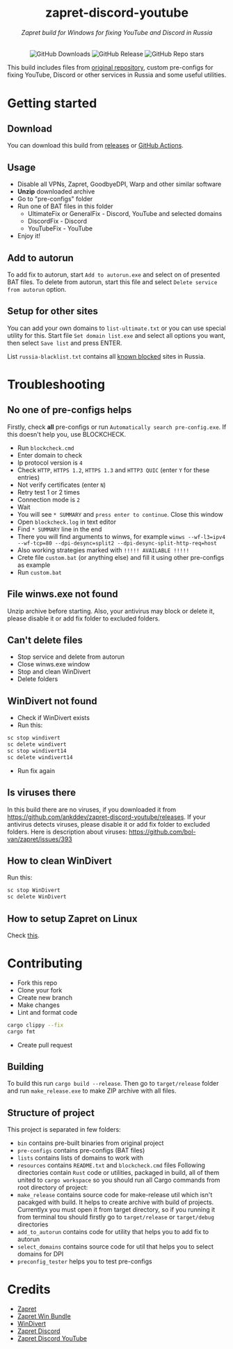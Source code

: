 <h1 align="center">zapret-discord-youtube</h1>
<h6 align="center">Zapret build for Windows for fixing YouTube and Discord in Russia</h6>
<div align="center">
  <img alt="GitHub Downloads" src="https://img.shields.io/github/downloads/ankddev/zapret-discord-youtube/total">
  <img alt="GitHub Release" src="https://img.shields.io/github/v/release/ankddev/zapret-discord-youtube">
  <img alt="GitHub Repo stars" src="https://img.shields.io/github/stars/ankddev/zapret-discord-youtube?style=flat">
</div>

This build includes files from [original repository](https://github.com/bol-van/zapret-win-bundle), custom pre-configs for fixing YouTube, Discord or other services in Russia and some useful utilities.
# Getting started
## Download
You can download this build from [releases](https://github.com/ankddev/zapret-discord-youtube/releases) or [GitHub Actions](https://github.com/ankddev/zapret-discord-youtube/actions).
## Usage
* Disable all VPNs, Zapret, GoodbyeDPI, Warp and other similar software
* **Unzip** downloaded archive
* Go to "pre-configs" folder
* Run one of BAT files in this folder
  * UltimateFix or GeneralFix - Discord, YouTube and selected domains
  * DiscordFix - Discord
  * YouTubeFix - YouTube
* Enjoy it!

## Add to autorun
To add fix to autorun, start `Add to autorun.exe` and select on of presented BAT files. To delete from autorun, start this file and select `Delete service from autorun` option.

## Setup for other sites
You can add your own domains to `list-ultimate.txt` or you can use special utility for this. Start file `Set domain list.exe` and select all options you want, then select `Save list` and press ENTER.

List `russia-blacklist.txt` contains all [known blocked](https://antizapret.prostovpn.org/domains-export.txt) sites in Russia.

# Troubleshooting
## No one of pre-configs helps
Firstly, check **all** pre-configs or run `Automatically search pre-config.exe`. If this doesn't help you, use BLOCKCHECK.

* Run `blockcheck.cmd`
* Enter domain to check
* Ip protocol version is `4`
* Check `HTTP`, `HTTPS 1.2`, `HTTPS 1.3` and `HTTP3 QUIC` (enter `Y` for these entries)
* Not verify certificates (enter `N`)
* Retry test 1 or 2 times
* Connection mode is `2`
* Wait
* You will see `* SUMMARY` and `press enter to continue`. Close this window
* Open `blockcheck.log` in text editor
* Find `* SUMMARY` line in the end
* There you will find arguments to winws, for example `winws --wf-l3=ipv4 --wf-tcp=80 --dpi-desync=split2 --dpi-desync-split-http-req=host`
* Also working strategies marked with `!!!!! AVAILABLE !!!!!`
* Crete file `custom.bat` (or anything else) and fill it using other pre-configs as example
* Run `custom.bat`

## File winws.exe not found
Unzip archive before starting. Also, your antivirus may block or delete it, please disable it or add fix folder to excluded folders.

## Can't delete files
* Stop service and delete from autorun
* Close winws.exe window
* Stop and clean WinDivert
* Delete folders

## WinDivert not found
* Check if WinDivert exists
* Run this:
```bash
sc stop windivert
sc delete windivert
sc stop windivert14
sc delete windivert14
```
* Run fix again

## Is viruses there
In this build there are no viruses, if you downloaded it from https://github.com/ankddev/zapret-discord-youtube/releases. If your antivirus detects viruses, please disable it or add fix folder to excluded folders.
Here is description about viruses: https://github.com/bol-van/zapret/issues/393

## How to clean WinDivert
Run this:
```bash
sc stop WinDivert
sc delete WinDivert
```

## How to setup Zapret on Linux
Check [this](https://github.com/bol-van/zapret/blob/master/docs/quick_start.txt).

# Contributing
* Fork this repo
* Clone your fork
* Create new branch
* Make changes
* Lint and format code
```bash
cargo clippy --fix
cargo fmt
```
* Create pull request

## Building
To build this run `cargo build --release`. Then go to `target/release` folder and run `make_release.exe` to make ZIP archive with all files.
## Structure of project
This project is separated in few folders:
* `bin` contains pre-built binaries from original project
* `pre-configs` contains pre-configs (BAT files)
* `lists` contains lists of domains to work with
* `resources` contains `README.txt` and `blockcheck.cmd` files
Following directories contain `Rust` code or utilities, packaged in build, all of them united to `cargo workspace` so you should run all Cargo commands from root directory of project:
* `make_release` contains source code for make-release util  which isn't pacakged with build. It helps to create archive with build of projects. Currentlyx you must open it from target directory, so if you running it from terminal tou should firstly go to `target/release` or `target/debug` directories
* `add_to_autorun` contains code for utility that helps you to add fix to autorun
* `select_domains` contains source code for util that helps you to select domains for DPI
* `preconfig_tester` helps you to test pre-configs
# Credits
* [Zapret](https://github.com/bol-van/zapret)
* [Zapret Win Bundle](https://github.com/bol-van/zapret-win-bundle)
* [WinDivert](https://github.com/basil00/WinDivert)
* [Zapret Discord](https://github.com/Flowseal/zapret-discord-youtube)
* [Zapret Discord YouTube](https://howdyho.net/windows-software/discord-fix-snova-rabotayushij-diskord-vojs-zvonki)
